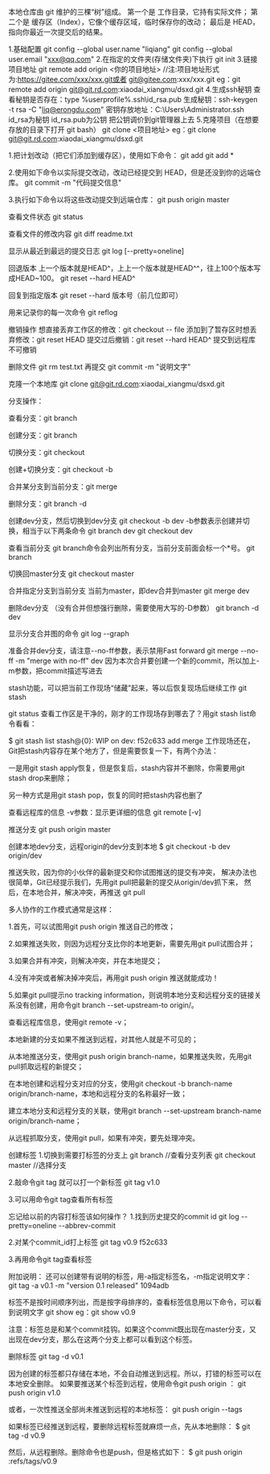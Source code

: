 本地仓库由 git 维护的三棵“树”组成。
第一个是 工作目录，它持有实际文件；
第二个是 缓存区（Index），它像个缓存区域，临时保存你的改动；
最后是 HEAD，指向你最近一次提交后的结果。

1.基础配置
git config --global user.name "liqiang"
git config --global user.email "xxx@qq.com"
2.在指定的文件夹(存储文件夹)下执行
git init
3.链接项目地址
git remote add origin <你的项目地址> //注:项目地址形式为:https://gitee.com/xxx/xxx.git或者 git@gitee.com:xxx/xxx.git
eg：git remote add origin git@git.rd.com:xiaodai_xiangmu/dsxd.git
4.生成ssh秘钥
查看秘钥是否存在：type %userprofile%\.ssh\id_rsa.pub
生成秘钥：ssh-keygen -t rsa -C "liq@erongdu.com"
密钥存放地址：C:\Users\Administrator\.ssh   id_rsa为秘钥 id_rsa.pub为公钥
把公钥调价到git管理器上去
5.克隆项目（在想要存放的目录下打开 git bash）
git clone <项目地址>
eg：git clone git@git.rd.com:xiaodai_xiangmu/dsxd.git

1.把计划改动（把它们添加到缓存区），使用如下命令：
    git add <filename>
    git add *
	
2.使用如下命令以实际提交改动，改动已经提交到 HEAD，但是还没到你的远端仓库。
    git commit -m "代码提交信息"

3.执行如下命令以将这些改动提交到远端仓库：
git push origin master


查看文件状态
git status

查看文件的修改内容
git diff readme.txt

显示从最近到最远的提交日志
git log [--pretty=oneline]

回退版本 上一个版本就是HEAD^，上上一个版本就是HEAD^^，往上100个版本写成HEAD~100。
git reset --hard HEAD^

回复到指定版本
git reset --hard 版本号（前几位即可）

用来记录你的每一次命令
git reflog

撤销操作
想直接丢弃工作区的修改：git checkout -- file
添加到了暂存区时想丢弃修改：git reset HEAD <file>
提交过后撤销：git reset --hard HEAD^
提交到远程库不可撤销

删除文件
git rm test.txt    再提交    git commit -m "说明文字"

克隆一个本地库
git clone git@git.rd.com:xiaodai_xiangmu/dsxd.git



分支操作：

查看分支：git branch

创建分支：git branch <name>

切换分支：git checkout <name>

创建+切换分支：git checkout -b <name>

合并某分支到当前分支：git merge <name>

删除分支：git branch -d <name>


创建dev分支，然后切换到dev分支
git checkout -b dev
-b参数表示创建并切换，相当于以下两条命令
git branch dev
git checkout dev

查看当前分支 git branch命令会列出所有分支，当前分支前面会标一个*号。
git branch

切换回master分支
git checkout master

合并指定分支到当前分支 当前为master，即dev合并到master
git merge dev

删除dev分支 （没有合并但想强行删除，需要使用大写的-D参数）
git branch -d dev

显示分支合并图的命令
git log --graph

准备合并dev分支，请注意--no-ff参数，表示禁用Fast forward
git merge --no-ff -m "merge with no-ff" dev
因为本次合并要创建一个新的commit，所以加上-m参数，把commit描述写进去

stash功能，可以把当前工作现场“储藏”起来，等以后恢复现场后继续工作
git stash

git status 查看工作区是干净的，刚才的工作现场存到哪去了？用git stash list命令看看：

$ git stash list
stash@{0}: WIP on dev: f52c633 add merge
工作现场还在，Git把stash内容存在某个地方了，但是需要恢复一下，有两个办法：

一是用git stash apply恢复，但是恢复后，stash内容并不删除，你需要用git stash drop来删除；

另一种方式是用git stash pop，恢复的同时把stash内容也删了


查看远程库的信息 -v参数：显示更详细的信息
git remote [-v]

推送分支
git push origin master

创建本地dev分支，远程origin的dev分支到本地
$ git checkout -b dev origin/dev

推送失败，因为你的小伙伴的最新提交和你试图推送的提交有冲突，
解决办法也很简单，Git已经提示我们，先用git pull把最新的提交从origin/dev抓下来，
然后，在本地合并，解决冲突，再推送
git pull


多人协作的工作模式通常是这样：

1.首先，可以试图用git push origin <branch-name>推送自己的修改；

2.如果推送失败，则因为远程分支比你的本地更新，需要先用git pull试图合并；

3.如果合并有冲突，则解决冲突，并在本地提交；

4.没有冲突或者解决掉冲突后，再用git push origin <branch-name>推送就能成功！

5.如果git pull提示no tracking information，则说明本地分支和远程分支的链接关系没有创建，用命令git branch --set-upstream-to <branch-name> origin/<branch-name>。


查看远程库信息，使用git remote -v；

本地新建的分支如果不推送到远程，对其他人就是不可见的；

从本地推送分支，使用git push origin branch-name，如果推送失败，先用git pull抓取远程的新提交；

在本地创建和远程分支对应的分支，使用git checkout -b branch-name origin/branch-name，本地和远程分支的名称最好一致；

建立本地分支和远程分支的关联，使用git branch --set-upstream branch-name origin/branch-name；

从远程抓取分支，使用git pull，如果有冲突，要先处理冲突。


创建标签
1.切换到需要打标签的分支上 
git branch  //查看分支列表
git checkout master   //选择分支

2.敲命令git tag <name>就可以打一个新标签
git tag v1.0

3.可以用命令git tag查看所有标签

忘记给以前的内容打标签该如何操作？
1.找到历史提交的commit id
git log --pretty=oneline --abbrev-commit

2.对某个commit_id打上标签
git tag v0.9 f52c633

3.再用命令git tag查看标签

附加说明：
  还可以创建带有说明的标签，用-a指定标签名，-m指定说明文字：
  git tag -a v0.1 -m "version 0.1 released" 1094adb

  标签不是按时间顺序列出，而是按字母排序的，查看标签信息用以下命令，可以看到说明文字
  git show <tagname>   eg：git show v0.9
  
注意：标签总是和某个commit挂钩。如果这个commit既出现在master分支，又出现在dev分支，那么在这两个分支上都可以看到这个标签。

删除标签
git tag -d v0.1

因为创建的标签都只存储在本地，不会自动推送到远程。所以，打错的标签可以在本地安全删除。
如果要推送某个标签到远程，使用命令git push origin <tagname>：
git push origin v1.0

或者，一次性推送全部尚未推送到远程的本地标签：
git push origin --tags

如果标签已经推送到远程，要删除远程标签就麻烦一点，先从本地删除：
$ git tag -d v0.9

然后，从远程删除。删除命令也是push，但是格式如下：
$ git push origin :refs/tags/v0.9





